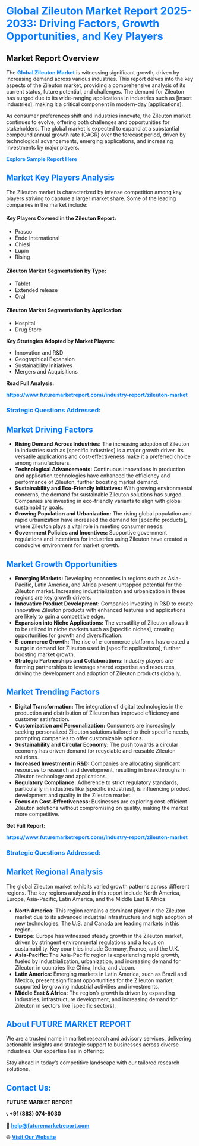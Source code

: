 <h1 style="color: #007BFF;">Global Zileuton Market Report 2025-2033: Driving Factors, Growth Opportunities, and Key Players</h1>

<section id="overview">
<h2>Market Report Overview</h2>
<p>The <a href="https://www.futuremarketreport.com//industry-report/zileuton-market" style="color: #007BFF; text-decoration: none;"><strong>Global Zileuton Market</strong></a> is witnessing significant growth, driven by increasing demand across various industries. This report delves into the key aspects of the Zileuton market, providing a comprehensive analysis of its current status, future potential, and challenges. The demand for Zileuton has surged due to its wide-ranging applications in industries such as [insert industries], making it a critical component in modern-day [applications].</p>
<p>As consumer preferences shift and industries innovate, the Zileuton market continues to evolve, offering both challenges and opportunities for stakeholders. The global market is expected to expand at a substantial compound annual growth rate (CAGR) over the forecast period, driven by technological advancements, emerging applications, and increasing investments by major players.</p>
</section>

<section id="overview">
<p><a href="https://www.futuremarketreport.com//request-sample/reportId=77402" style="color: #007BFF; text-decoration: none;"><strong>Explore Sample Report Here</strong></a></p>
</section>

<section id="key-players">
<h2 style="color: #007BFF;">Market Key Players Analysis</h2>
<p>The Zileuton market is characterized by intense competition among key players striving to capture a larger market share. Some of the leading companies in the market include:</p>
<h4>Key Players Covered in the Zileuton Report:</h4>
<ul><li>Prasco</li><li>Endo International</li><li>Chiesi</li><li>Lupin</li><li>Rising</li></ul>
<h4>Zileuton Market Segmentation by Type:</h4>
<ul><li>Tablet</li><li>Extended release</li><li>Oral</li></ul>

<h4>Zileuton Market Segmentation by Application:</h4>
<ul><li>Hospital</li><li>Drug Store</li></ul>
<p><strong>Key Strategies Adopted by Market Players:</strong></p>
<ul>
<li>Innovation and R&D</li>
<li>Geographical Expansion</li>
<li>Sustainability Initiatives</li>
<li>Mergers and Acquisitions</li>
</ul>
</section>

<section>
<p><strong>Read Full Analysis: </strong></p><a href="https://www.futuremarketreport.com//industry-report/zileuton-market" style="color: #007BFF; text-decoration: none;"><strong>https://www.futuremarketreport.com//industry-report/zileuton-market</strong></a>
<h3 style="color: #007BFF;">Strategic Questions Addressed:</h3>
</section>

<section id="driving-factors">
<h2 style="color: #007BFF;">Market Driving Factors</h2>
<ul>
<li><strong>Rising Demand Across Industries:</strong> The increasing adoption of Zileuton in industries such as [specific industries] is a major growth driver. Its versatile applications and cost-effectiveness make it a preferred choice among manufacturers.</li>
<li><strong>Technological Advancements:</strong> Continuous innovations in production and application technologies have enhanced the efficiency and performance of Zileuton, further boosting market demand.</li>
<li><strong>Sustainability and Eco-Friendly Initiatives:</strong> With growing environmental concerns, the demand for sustainable Zileuton solutions has surged. Companies are investing in eco-friendly variants to align with global sustainability goals.</li>
<li><strong>Growing Population and Urbanization:</strong> The rising global population and rapid urbanization have increased the demand for [specific products], where Zileuton plays a vital role in meeting consumer needs.</li>
<li><strong>Government Policies and Incentives:</strong> Supportive government regulations and incentives for industries using Zileuton have created a conducive environment for market growth.</li>
</ul>
</section>

<section id="growth-opportunities">
<h2 style="color: #007BFF;">Market Growth Opportunities</h2>
<ul>
<li><strong>Emerging Markets:</strong> Developing economies in regions such as Asia-Pacific, Latin America, and Africa present untapped potential for the Zileuton market. Increasing industrialization and urbanization in these regions are key growth drivers.</li>
<li><strong>Innovative Product Development:</strong> Companies investing in R&D to create innovative Zileuton products with enhanced features and applications are likely to gain a competitive edge.</li>
<li><strong>Expansion into Niche Applications:</strong> The versatility of Zileuton allows it to be utilized in niche markets such as [specific niches], creating opportunities for growth and diversification.</li>
<li><strong>E-commerce Growth:</strong> The rise of e-commerce platforms has created a surge in demand for Zileuton used in [specific applications], further boosting market growth.</li>
<li><strong>Strategic Partnerships and Collaborations:</strong> Industry players are forming partnerships to leverage shared expertise and resources, driving the development and adoption of Zileuton products globally.</li>
</ul>
</section>

<section id="trending-factors">
<h2 style="color: #007BFF;">Market Trending Factors</h2>
<ul>
<li><strong>Digital Transformation:</strong> The integration of digital technologies in the production and distribution of Zileuton has improved efficiency and customer satisfaction.</li>
<li><strong>Customization and Personalization:</strong> Consumers are increasingly seeking personalized Zileuton solutions tailored to their specific needs, prompting companies to offer customizable options.</li>
<li><strong>Sustainability and Circular Economy:</strong> The push towards a circular economy has driven demand for recyclable and reusable Zileuton solutions.</li>
<li><strong>Increased Investment in R&D:</strong> Companies are allocating significant resources to research and development, resulting in breakthroughs in Zileuton technology and applications.</li>
<li><strong>Regulatory Compliance:</strong> Adherence to strict regulatory standards, particularly in industries like [specific industries], is influencing product development and quality in the Zileuton market.</li>
<li><strong>Focus on Cost-Effectiveness:</strong> Businesses are exploring cost-efficient Zileuton solutions without compromising on quality, making the market more competitive.</li>
</ul>
</section>

<section>
<p><strong>Get Full Report: </strong></p><a href="https://www.futuremarketreport.com//industry-report/zileuton-market" style="color: #007BFF; text-decoration: none;"><strong>https://www.futuremarketreport.com//industry-report/zileuton-market</strong></a>
<h3 style="color: #007BFF;">Strategic Questions Addressed:</h3>
</section>


<section id="regional-analysis">
<h2 style="color: #007BFF;">Market Regional Analysis</h2>
<p>The global Zileuton market exhibits varied growth patterns across different regions. The key regions analyzed in this report include North America, Europe, Asia-Pacific, Latin America, and the Middle East & Africa:</p>
<ul>
<li><strong>North America:</strong> This region remains a dominant player in the Zileuton market due to its advanced industrial infrastructure and high adoption of new technologies. The U.S. and Canada are leading markets in this region.</li>
<li><strong>Europe:</strong> Europe has witnessed steady growth in the Zileuton market, driven by stringent environmental regulations and a focus on sustainability. Key countries include Germany, France, and the U.K.</li>
<li><strong>Asia-Pacific:</strong> The Asia-Pacific region is experiencing rapid growth, fueled by industrialization, urbanization, and increasing demand for Zileuton in countries like China, India, and Japan.</li>
<li><strong>Latin America:</strong> Emerging markets in Latin America, such as Brazil and Mexico, present significant opportunities for the Zileuton market, supported by growing industrial activities and investments.</li>
<li><strong>Middle East & Africa:</strong> The region’s growth is driven by expanding industries, infrastructure development, and increasing demand for Zileuton in sectors like [specific sectors].</li>
</ul>
</section>

<footer>
<h2 style="color: #007BFF;">About FUTURE MARKET REPORT</h2>
<p>We are a trusted name in market research and advisory services, delivering actionable insights and strategic support to businesses across diverse industries. Our expertise lies in offering:</p>

<p>Stay ahead in today’s competitive landscape with our tailored research solutions.</p>

<h2 style="color: #007BFF;">Contact Us:</h2>
<p><strong>FUTURE MARKET REPORT</strong></p>
<p>📞 <strong>+91 (883) 074-8030</strong></p>
<p>📧 <strong><a href="mailto:help@futuremarketreport.com" style="color: #007BFF;">help@futuremarketreport.com</a></strong></p>
<p>🌐 <strong><a href="https://www.futuremarketreport.com/" style="color: #007BFF;">Visit Our Website</a></strong></p>
</footer>
